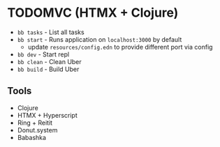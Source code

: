 # TODOMVC (HTMX + Clojure)

- `bb tasks` - List all tasks
- `bb start` - Runs application on `localhost:3000` by default
  - update `resources/config.edn` to provide different port via config
- `bb dev` - Start repl
- `bb clean` - Clean Uber
- `bb build` - Build Uber

## Tools

- Clojure
- HTMX + Hyperscript
- Ring + Reitit
- Donut.system
- Babashka

